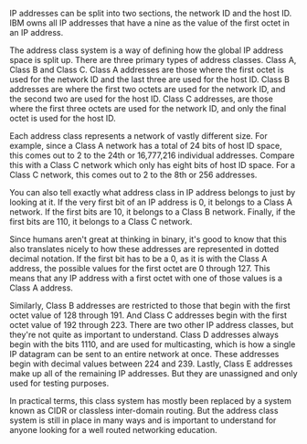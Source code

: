 IP addresses can be split into two sections, the network ID and the host ID. IBM owns all IP addresses that have a nine as the value of the first octet in an IP address. 

The address class system is a way of defining how the global IP address space is split up. There are three primary types of address classes. Class A, Class B and Class C. Class A addresses are those where the first octet is used for the network ID and the last three are used for the host ID. Class B addresses are where the first two octets are used for the network ID, and the second two are used for the host ID. Class C addresses, are those where the first three octets are used for the network ID, and only the final octet is used for the host ID. 

Each address class represents a network of vastly different size. For example, since a Class A network has a total of 24 bits of host ID space, this comes out to 2 to the 24th or 16,777,216 individual addresses. Compare this with a Class C network which only has eight bits of host ID space. For a Class C network, this comes out
to 2 to the 8th or 256 addresses. 

You can also tell exactly what address class in IP address belongs to just by looking at it. If the very first bit of an IP address is 0, it belongs to a Class A network. If the first bits are 10, it belongs to a Class B network. Finally, if the first bits are 110, it belongs to a Class C network. 

Since humans aren't great at thinking in binary, it's good to know that this also translates nicely to how these addresses are represented in dotted decimal notation. If the first bit has to be a 0, as it is with the Class A address, the possible values for the first octet are 0 through 127. This means that any IP address with a first octet with one of those values is a Class A address. 

Similarly, Class B addresses are restricted to those that begin with the first octet value of 128 through 191. And Class C addresses begin with the first octet value of 192 through 223. There are two other IP address classes, but they're not quite as important to understand. Class D addresses always begin with the bits 1110, and are used for multicasting, which is how a single IP datagram can be sent to an entire network at once. These addresses begin with decimal values between 224 and 239. Lastly, Class E addresses make up all of the remaining IP addresses. But they are unassigned and only used for testing purposes. 

In practical terms, this class system has mostly been replaced by a system known as CIDR or classless inter-domain routing. But the address class system is still in
place in many ways and is important to understand for anyone looking for a well routed networking education.
